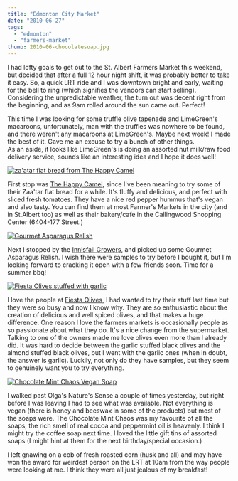 ```yaml
---
title: "Edmonton City Market"
date: "2010-06-27"
tags:
  - "edmonton"
  - "farmers-market"
thumb: 2010-06-chocolatesoap.jpg
---
```


I had lofty goals to get out to the St. Albert Farmers Market this weekend, but decided that after a full 12 hour night shift, it was probably better to take it easy. So, a quick LRT ride and I was downtown bright and early, waiting for the bell to ring (which signifies the vendors can start selling). Considering the unpredictable weather, the turn out was decent right from the beginning, and as 9am rolled around the sun came out. Perfect!  

This time I was looking for some truffle olive tapenade and LimeGreen's macaroons, unfortunately, man with the truffles was nowhere to be found, and there weren't any macaroons at LimeGreen's. Maybe next week! I made the best of it. Gave me an excuse to try a bunch of other things.  
As an aside, it looks like LimeGreen's is doing an assorted nut milk/raw food delivery service, sounds like an interesting idea and I hope it does well!

[![za'atar flat bread from The Happy Camel](images/4737190146_c86be72f4b.jpg)](http://www.flickr.com/photos/prairiev/4737190146/ "za'atar flat bread from The Happy Camel by MeShellG, on Flickr")

First stop was [The Happy Camel](http://www.happycamel.ca/), since I've been meaning to try some of their Zaa'tar flat bread for a while. It's fluffy and delicious, and perfect with sliced fresh tomatoes. They have a nice red pepper hummus that's vegan and also tasty. You can find them at most Farmer's Markets in the city (and in St.Albert too) as well as their bakery/cafe in the Callingwood Shopping Center (6404-177 Street.)   

[![Gourmet Asparagus Relish](images/4736553377_334ca5de8c.jpg)](http://www.flickr.com/photos/prairiev/4736553377/ "Gourmet Asparagus Relish by MeShellG, on Flickr")

Next I stopped by the [Innisfail Growers](http://edgarfarms.com/), and picked up some Gourmet Asparagus Relish. I wish there were samples to try before I bought it, but I'm looking forward to cracking it open with a few friends soon. Time for a summer bbq!  

[![Fiesta Olives stuffed with garlic](images/4736553443_c9a9d573e7.jpg)](http://www.flickr.com/photos/prairiev/4736553443/ "Fiesta Olives stuffed with garlic by MeShellG, on Flickr")

I love the people at [Fiesta Olives](http://www.facebook.com/pages/Edmonton-AB/Fiesta-Olives/118211774877742?ref=ts), I had wanted to try their stuff last time but they were so busy and now I know why. They are so enthusiastic about the creation of delicious and well spiced olives, and that makes a huge difference. One reason I love the farmers markets is occasionally people as so passionate about what they do. It's a nice change from the supermarket. Talking to one of the owners made me love olives even more than I already did. It was hard to decide between the garlic stuffed black olives and the almond stuffed black olives, but I went with the garlic ones (when in doubt, the answer is garlic). Luckily, not only do they have samples, but they seem to genuinely want you to try everything.  

[![Chocolate Mint Chaos Vegan Soap](images/4737189942_28a5ba8eed.jpg)](http://www.flickr.com/photos/prairiev/4737189942/ "Chocolate Mint Chaos Vegan Soap by MeShellG, on Flickr")

I walked past Olga's Nature's Sense a couple of times yesterday, but right before I was leaving I had to see what was available. Not everything is vegan (there is honey and beeswax in some of the products) but most of the soaps were. The Chocolate Mint Chaos was my favourite of all the soaps, the rich smell of real cocoa and peppermint oil is heavenly. I think I might try the coffee soap next time. I loved the little gift tins of assorted soaps (I might hint at them for the next birthday/special occasion.)  

I left gnawing on a cob of fresh roasted corn (husk and all) and may have won the award for weirdest person on the LRT at 10am from the way people were looking at me. I think they were all just jealous of my breakfast!
